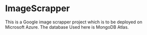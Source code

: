 # ImageScrapper

This is a Google image scrapper project which 
is to be deployed on Microsoft Azure. The database
Used here is MongoDB Atlas.
